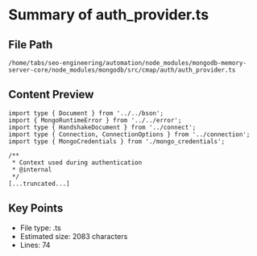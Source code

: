 # Summary of auth_provider.ts
  
## File Path
`/home/tabs/seo-engineering/automation/node_modules/mongodb-memory-server-core/node_modules/mongodb/src/cmap/auth/auth_provider.ts`

## Content Preview
```
import type { Document } from '../../bson';
import { MongoRuntimeError } from '../../error';
import type { HandshakeDocument } from '../connect';
import type { Connection, ConnectionOptions } from '../connection';
import type { MongoCredentials } from './mongo_credentials';

/**
 * Context used during authentication
 * @internal
 */
[...truncated...]
```

## Key Points
- File type: .ts
- Estimated size: 2083 characters
- Lines: 74
